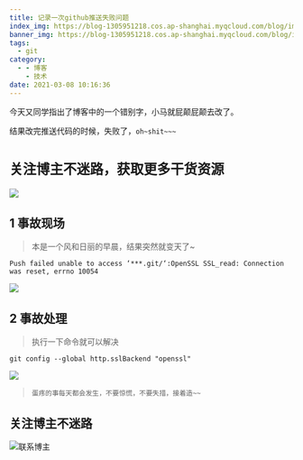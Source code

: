 ```yaml
---
title: 记录一次github推送失败问题
index_img: https://blog-1305951218.cos.ap-shanghai.myqcloud.com/blog/image/articleBg/1(71).jpg
banner_img: https://blog-1305951218.cos.ap-shanghai.myqcloud.com/blog/image/articleBg/1(71).jpg
tags:
  - git
category:
  - - 博客
    - 技术
date: 2021-03-08 10:16:36
---
```


今天又同学指出了博客中的一个错别字，小马就屁颠屁颠去改了。

结果改完推送代码的时候，失败了，`oh~shit~~~`

<!-- more -->

# `关注博主不迷路，获取更多干货资源`

![](https://github-edu-student-id-card-basic-1305951218.cos.ap-shanghai.myqcloud.com/shouhou.jpg)

## 1 事故现场

> 本是一个风和日丽的早晨，结果突然就变天了~

```
Push failed unable to access ‘***.git/‘:OpenSSL SSL_read: Connection was reset, errno 10054
```

![](https://blog-1305951218.cos.ap-shanghai.myqcloud.com/blog/image/articleContent/记录一次github推送失败问题/1.png)

## 2 事故处理

> 执行一下命令就可以解决

```
git config --global http.sslBackend "openssl"
```

![](https://blog-1305951218.cos.ap-shanghai.myqcloud.com/blog/image/articleContent/记录一次github推送失败问题/2.png)

> `蛋疼的事每天都会发生，不要惊慌，不要失措，接着造~~`

## 关注博主不迷路
![联系博主](https://github-edu-student-id-card-basic-1305951218.cos.ap-shanghai.myqcloud.com/shouhou.jpg)
